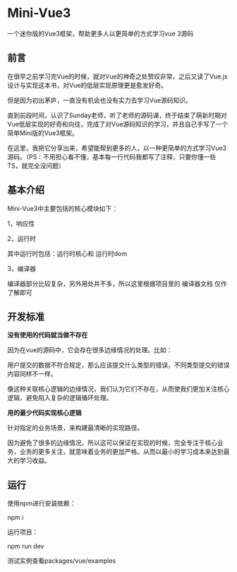 # Mini-Vue3
一个迷你版的Vue3框架，帮助更多人以更简单的方式学习vue 3源码


## 前言
在很早之前学习完Vue的时候，就对Vue的神奇之处赞叹非常，之后又读了Vue.js 设计与实现这本书，对Vue的低层实现原理更是愈发好奇。

但是因为初出茅庐，一直没有机会也没有实力去学习Vue源码知识。

直到前段时间，认识了Sunday老师，听了老师的源码课，终于结束了萌新时期对Vue低层实现的好奇和向往，完成了对Vue源码知识的学习，并且自己手写了一个简单Mini版的Vue3框架。

在这里，我把它分享出来，希望能帮到更多的人，以一种更简单的方式学习Vue3 源码。（PS：不用担心看不懂，基本每一行代码我都写了注释，只要你懂一些TS，就完全没问题）


## 基本介绍
Mini-Vue3中主要包括的核心模块如下：

1，响应性

2，运行时

其中运行时包括：运行时核心和 运行时dom

3，编译器

编译器部分比较复杂，另外用处并不多，所以这里根据项目里的 编译器文档 仅作了解即可



## 开发标准
**没有使用的代码就当做不存在**

因为在vue的源码中，它会存在很多边缘情况的处理。比如：

用户提交的数据不符合规定，那么应该提交什么类型的错误，不同类型提交的错误内容同样不一样。

像这种关联核心逻辑的边缘情况，我们认为它们不存在，从而使我们更加关注核心逻辑，避免陷入复杂的逻辑循环处理。



**用的最少代码实现核心逻辑**

针对指定的业务场景，来构建最清晰的实现路径。

因为避免了很多的边缘情况，所以这可以保证在实现的时候，完全专注于核心业务，业务的更多关注，就意味着业务的更加严格。从而以最小的学习成本来达到最大的学习收益。



## 运行
使用npm进行安装依赖：

  npm i
  
运行项目：

  npm run dev
  

测试实例查看packages/vue/examples
